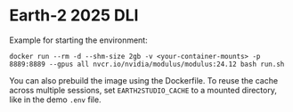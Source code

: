 # Earth-2 2025 DLI

Example for starting the environment:

```
docker run --rm -d --shm-size 2gb -v <your-container-mounts> -p 8889:8889 --gpus all nvcr.io/nvidia/modulus/modulus:24.12 bash run.sh
```

You can also prebuild the image using the Dockerfile. To reuse the cache across multiple sessions, set `EARTH2STUDIO_CACHE` to a mounted directory, like in the demo `.env` file.
